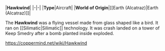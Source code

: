 |**Hawkwind**|
|-|-|
|**Type**|Aircraft|
|**World of Origin**|[[Earth (Alcatraz)\|Earth (Alcatraz)]]|

The **Hawkwind** was a flying vessel made from glass shaped like a bird. It ran on [[Silimatic\|Silimatic]] technology. It was crash landed on a tower of Keep Smedry after a bomb planted inside exploded.



https://coppermind.net/wiki/Hawkwind